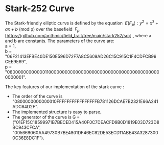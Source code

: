 # Stark-252 Curve 

The Stark-friendly elliptic curve is defined by the equation 
$\ E(F_p) : y^2 = x^3 + ax + b$ (mod p) over the  basefield  $\ F_p$ [https://github.com/arithmic/field_trait/tree/main/stark252/src] , where a and b are constants. The parameters of the curve are:<br>
a = 1,<br>
b = "06F21413EFBE40DE150E596D72F7A8C5609AD26C15C915C1F4CDFCB99CEE9E89",<br>
p = "0800000000000011000000000000000000000000000000000000000000000001".<br>


The key features of our implementation of the stark curve :
* The order of the curve is "0800000000000010FFFFFFFFFFFFFFFFB781126DCAE7B2321E66A241ADC64D2F".
* The implemented structure is easy to parse.
* The generator of the curve is G = ("01EF15C18599971B7BECED415A40F0C7DEACFD9B0D1819E03D723D8BC943CFCA",<br>
"005668060AA49730B7BE4801DF46EC62DE53ECD11ABE43A32873000C36E8DC1F").

